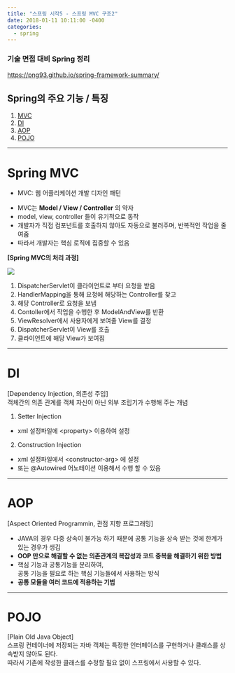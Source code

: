 ```yaml
---
title: "스프링 시작5 - 스프링 MVC 구조2"
date: 2018-01-11 10:11:00 -0400
categories: 
  - spring
---
```




### 기술 면접 대비 Spring 정리 ###

https://png93.github.io/spring-framework-summary/


## Spring의 주요 기능 / 특징
1. [MVC](#spring-mvc)  
2. [DI](#di)  
3. [AOP](#aop)  
4. [POJO](#pojo)
- - -

# Spring MVC  

* MVC: 웹 어플리케이션 개발 디자인 패턴

- MVC는 __Model / View / Controller__ 의 약자
- model, view, controller 들이 유기적으로 동작
- <hlr>개발자가 직접 컴포넌트를 호출하지 않아도 자동으로 불러주며, 반복적인 작업을 줄여줌</hlr>
- 따라서 개발자는 핵심 로직에 집중할 수 있음

__[Spring MVC의 처리 과정]__  

![](https://png93.github.io/assets/img/post/spring_mvc_flow.PNG)  

1. DispatcherServlet이 클라이언트로 부터 요청을 받음
2. HandlerMapping을 통해 요청에 해당하는 Controller를 찾고
3. 해당 Controller로 요청을 보냄
4. Contoller에서 작업을 수행한 후 ModelAndView를 반환
5. ViewResolver에서 사용자에게 보여줄 View를 결정
6. DispatcherServlet이 View를 호출
7. 클라이언트에 해당 View가 보여짐

- - -

# DI
[Dependency Injection, 의존성 주입]  
<hlr>객체간의 의존 관계를 객체 자신이 아닌 외부 조립기가 수행해 주는 개념</hlr>

1. Setter Injection
  - xml 설정파일에 \<property\> 이용하여 설정
2. Construction Injection
  - xml 설정파일에서 \<constructor-arg\> 에 설정
  - 또는 \@Autowired 어노테이션 이용해서 수행 할 수 있음

- - -

# AOP

[Aspect Oriented Programmin, 관점 지향 프로그래밍]  
- JAVA의 경우 다중 상속이 불가능 하기 때문에 공통 기능을 상속 받는 것에 한계가 있는 경우가 생김
- __OOP 만으로 해결할 수 없는 의존관계의 복잡성과 코드 중복을 해결하기 위한 방법__
- 핵심 기능과 공통기능을 분리하여,  
공통 기능을 필요로 하는 핵심 기능들에서 사용하는 방식
- __공통 모듈을 여러 코드에 적용하는 기법__

- - -

# POJO

[Plain Old Java Object]  
스프링 컨테이너에 저장되는 자바 객체는 특정한 인터페이스를 구현하거나 클래스를 상속받지 않아도 된다.  
따라서 기존에 작성한 클래스를 수정할 필요 없이 스프링에서 사용할 수 있다.
